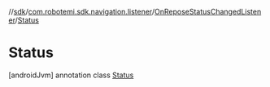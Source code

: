 //[sdk](../../../../index.md)/[com.robotemi.sdk.navigation.listener](../../index.md)/[OnReposeStatusChangedListener](../index.md)/[Status](index.md)



# Status  
 [androidJvm] annotation class [Status](index.md)   

